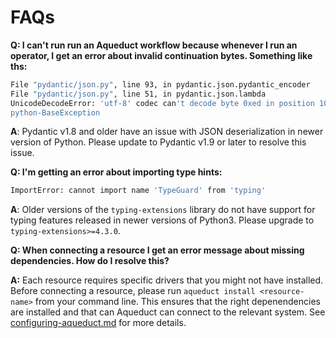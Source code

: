 # FAQs

**Q: I can't run run an Aqueduct workflow because whenever I run an operator, I get an error about invalid continuation bytes. Something like ths:**

```bash
File "pydantic/json.py", line 93, in pydantic.json.pydantic_encoder
File "pydantic/json.py", line 51, in pydantic.json.lambda
UnicodeDecodeError: 'utf-8' codec can't decode byte 0xed in position 10: invalid continuation byte
python-BaseException
```

**A**: Pydantic v1.8 and older have an issue with JSON deserialization in newer version of Python. Please update to Pydantic v1.9 or later to resolve this issue.

**Q: I'm getting an error about importing type hints:**

```bash
ImportError: cannot import name 'TypeGuard' from 'typing' 
```

**A**: Older versions of the `typing-extensions` library do not have support for typing features released in newer versions of Python3. Please upgrade to `typing-extensions>=4.3.0`.

**Q: When connecting a resource I get an error message about missing dependencies. How do I resolve this?**

**A:** Each resource requires specific drivers that you might not have installed. Before connecting a resource, please run `aqueduct install <resource-name>` from your command line. This ensures that the right depenendencies are installed and that can Aqueduct can connect to the relevant system. See [configuring-aqueduct.md](installation-and-configuration/configuring-aqueduct.md "mention") for more details.

